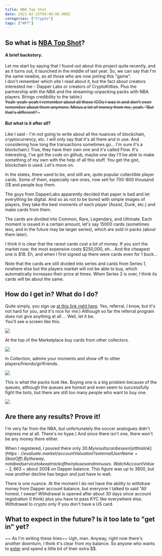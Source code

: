 ```yaml
---
title: NBA Top Shot
date: 2021-02-25T09:48:00.000Z
categories: ["Crypto"]
tags: ["NFT"]
---
```


## So what is [NBA Top Shot](http://bit.ly/2NyAfJR)?

#### A brief backstory.

Let me start by saying that I found out about this project quite recently, and as it turns out, it launched in the middle of last year. So, we can say that I'm the same newbie, as all those who are now joining this "game".\
I don't remember which site I read about it, but the fact about creators interested me - Dapper Labs or creators of CryptoKitties. Plus the partnership with the NBA and the streaming-unpacking packs with NBA players. Brings credibility to the table:)\
~~Yeah-yeah-yeah I remember about all those ICOs I was in and don't even remember about them anymore. Minus a lot of money from me, yeah. "But that's different!"~~~

#### But what is it after all?

Like I said - I'm not going to write about all the nuances of blockchain, cryptocurrency, etc. I will only say that it's all there and in use. And considering how long the transactions sometimes go... I'm sure it's a blockchain:) True, they have their own one and it's called Flow. It's interesting, I've got the code on github, maybe one day I'll be able to make something of my own with the help of all this stuff. You get the gist, blockchain is used. Let's move on.

In the states, there used to be, and still are, quite popular collectible player cards. Some of them, especially rare ones, now sell for 700-800 thousand ()$ and people buy them.

The guys from DapperLabs apparently decided that paper is bad and let everything be digital. And so as not to be bored with simple images of players, they take the best moments of each player (Assist, Dunk, etc.) and make cards from them.

The cards are divided into Common, Rare, Legendary, and Ultimate. Each moment is issued in a certain amount, let's say 15000 cards (sometimes less, and in the future may be larger series), which are sold in packs (about them later).

I think it is clear that the rarest cards cost a lot of money. If you sort the market now, the most expensive costs $250,000, eh... And the cheapest one is $18. Eh, and when I first signed up there were cards even for 1 buck...

Note that the cards are still divided into series and cards from Series 1, nowhere else but the players market will not be able to buy, which automatically increases their price at times. When Series 2 is over, I think its cards will be about the same.

## How do I get in? What do I do?

Quite simply, you sign up [at this link right here](http://bit.ly/2NyAfJR). Yes, referral, I know, but it's not hard for you, and it's nice for me:) Although so far the referral program does not give anything at all ... Well, let it be.\
You'll see a screen like this.

![](https://maxbasev.site/content/images/2021/02/NBA-Top-Shot-001-MaxBasev-com.jpg)

At the top of the Marketplace buy cards from other collectors.

![](https://maxbasev.site/content/images/2021/02/NBA-Top-Shot-002-MaxBasev-com.jpg)

In Collection, admire your moments and show off to other players/friends/girlfriends.

![](https://maxbasev.site/content/images/2021/02/NBA-Top-Shot-003-MaxBasev-com.jpg)

This is what the packs look like. Buying one is a big problem because of the queues, although the queues are honest and even seem to successfully fight the bots, but there are still too many people who want to buy one.

![](https://maxbasev.site/content/images/2021/02/NBA-Top-Shot-004-MaxBasev-com.jpg)

## Are there any results? Prove it!

I'm very far from the NBA, but unfortunately the soccer analogues didn't impress me at all. There's no hype.) And since there isn't one, there won't be any money there either.

When I registered, I poured there only 30$. My results can be seen [at this link](https://evaluate.market/accountValuation?externalUserName=SkazOff). By the way, not a bad service to keep track of their pluses and minuses.\
Watch Account Value - 2,663$ + about 200$ on Dapper balance. This figure was up to 3800, but now another decline has begun and just have to wait.

There is one nuance. At the moment I do not have the ability to withdraw money from Dapper account balance, but everyone I talked to said "All honest, I swear! Withdrawal is opened after about 30 days since account registration (I think) plus you have to pass KYC like everywhere else. Withdrawal to crypto only if you don't have a US card.

## What to expect in the future? Is it too late to "get in" yet?

\~\~ As I'm writing these lines\~\~ Ugh, man. Anyway, right now there's another downturn, I think it's clear from my balance. So anyone who wants to [enter](http://bit.ly/2NyAfJR) and spend a little bit of their extra $$.
